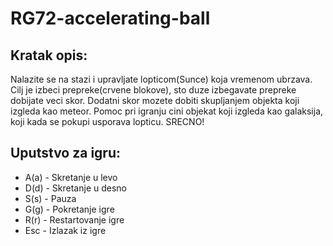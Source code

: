 # RG72-accelerating-ball

## Kratak opis:
Nalazite se na stazi i upravljate lopticom(Sunce) koja vremenom ubrzava. Cilj je izbeci prepreke(crvene blokove), sto duze izbegavate prepreke dobijate veci skor. Dodatni skor mozete dobiti skupljanjem objekta koji izgleda kao meteor. Pomoc pri igranju cini objekat koji izgleda kao galaksija, koji kada se pokupi usporava lopticu.
SRECNO!

## Uputstvo za igru:
* A(a) - Skretanje u levo
* D(d) - Skretanje u desno
* S(s) - Pauza
* G(g) - Pokretanje igre
* R(r) - Restartovanje igre
* Esc - Izlazak iz igre

